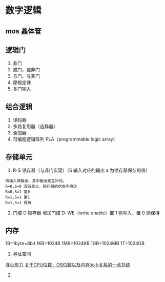 # 数字逻辑

## mos 晶体管

## 逻辑门

1. 非门
2. 或门、或非门
3. 与门、与非门
4. 摩根定律
5. 多门输入

## 组合逻辑

1. 译码器
2. 多路复用器（选择器）
3. 全加器
4. 可编程逻辑阵列 PLA（programmable logic array）

## 存储单元

1. R-S 锁存器（与非门实现）（S 输入对应的输出 a 为锁存器保存的值）

```
两输入两输出，其中输出是互补的。
R=0,S=0 没有意义，锁存器的状态不确定
R=0,S=1 置0
R=1,S=1 置1
R=1,S=1 保持
```

2. 门控 D 锁存器
   增加门控 D: WE（write enable）置 1 则写入，置 0 则保持

## 内存

1B=1byte=8bit
1KB=1024B
1MB=1024KB
1GB=1024MB
1T=1024GB

1. 寻址空间

[寻址能力](https://blog.csdn.net/XJYSober/article/details/118050235)
[关于CPU位数，OS位数以及内存大小关系的一点总结](https://www.cnblogs.com/little-YTMM/p/5058354.html)

2.
